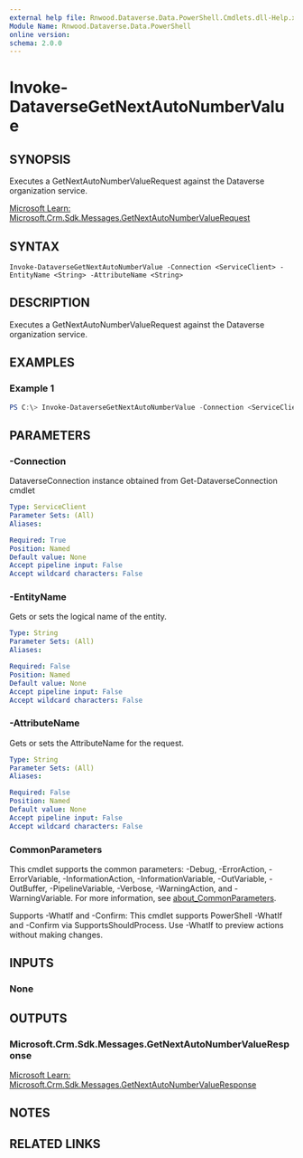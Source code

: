 ```yaml
---
external help file: Rnwood.Dataverse.Data.PowerShell.Cmdlets.dll-Help.xml
Module Name: Rnwood.Dataverse.Data.PowerShell
online version:
schema: 2.0.0
---
```


# Invoke-DataverseGetNextAutoNumberValue

## SYNOPSIS
Executes a GetNextAutoNumberValueRequest against the Dataverse organization service.

[Microsoft Learn: Microsoft.Crm.Sdk.Messages.GetNextAutoNumberValueRequest](https://learn.microsoft.com/dotnet/api/Microsoft.Crm.Sdk.Messages.GetNextAutoNumberValueRequest)

## SYNTAX

```
Invoke-DataverseGetNextAutoNumberValue -Connection <ServiceClient> -EntityName <String> -AttributeName <String>
```

## DESCRIPTION
Executes a GetNextAutoNumberValueRequest against the Dataverse organization service.

## EXAMPLES

### Example 1
```powershell
PS C:\> Invoke-DataverseGetNextAutoNumberValue -Connection <ServiceClient> -EntityName <String> -AttributeName <String>
```

## PARAMETERS

### -Connection
DataverseConnection instance obtained from Get-DataverseConnection cmdlet

```yaml
Type: ServiceClient
Parameter Sets: (All)
Aliases:

Required: True
Position: Named
Default value: None
Accept pipeline input: False
Accept wildcard characters: False
```

### -EntityName
Gets or sets the logical name of the entity.

```yaml
Type: String
Parameter Sets: (All)
Aliases:

Required: False
Position: Named
Default value: None
Accept pipeline input: False
Accept wildcard characters: False
```

### -AttributeName
Gets or sets the AttributeName for the request.

```yaml
Type: String
Parameter Sets: (All)
Aliases:

Required: False
Position: Named
Default value: None
Accept pipeline input: False
Accept wildcard characters: False
```

### CommonParameters
This cmdlet supports the common parameters: -Debug, -ErrorAction, -ErrorVariable, -InformationAction, -InformationVariable, -OutVariable, -OutBuffer, -PipelineVariable, -Verbose, -WarningAction, and -WarningVariable. For more information, see [about_CommonParameters](http://go.microsoft.com/fwlink/?LinkID=113216).

Supports -WhatIf and -Confirm: This cmdlet supports PowerShell -WhatIf and -Confirm via SupportsShouldProcess. Use -WhatIf to preview actions without making changes.

## INPUTS

### None
## OUTPUTS

### Microsoft.Crm.Sdk.Messages.GetNextAutoNumberValueResponse
[Microsoft Learn: Microsoft.Crm.Sdk.Messages.GetNextAutoNumberValueResponse](https://learn.microsoft.com/dotnet/api/Microsoft.Crm.Sdk.Messages.GetNextAutoNumberValueResponse)
## NOTES

## RELATED LINKS
